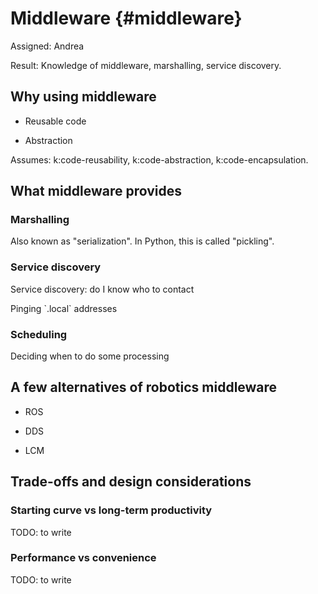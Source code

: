 # Middleware {#middleware}

Assigned: Andrea

<div class='requirements' markdown='1'>

Result: Knowledge of middleware, marshalling, service discovery.

</div>


## Why using middleware

* Reusable code

* Abstraction


Assumes:
k:code-reusability,
k:code-abstraction,
k:code-encapsulation.

## What middleware provides

### Marshalling

Also known as "serialization". In Python, this is called "pickling".

### Service discovery

Service discovery: do I know who to contact

<example>
Pinging `.local` addresses

</example>

### Scheduling

Deciding when to do some processing

## A few alternatives of robotics middleware

- ROS

- DDS

- LCM


## Trade-offs and design considerations

### Starting curve vs long-term productivity

TODO: to write

### Performance vs convenience

TODO: to write
